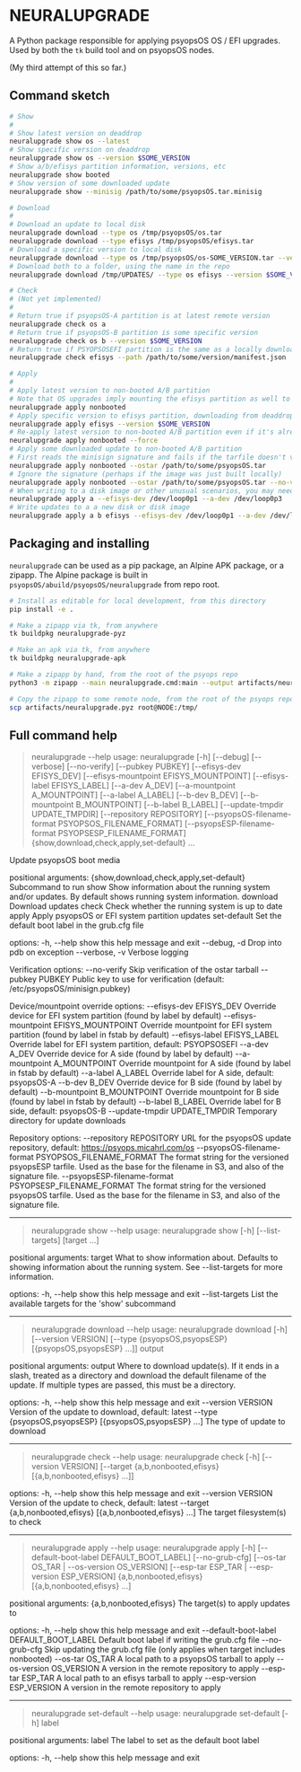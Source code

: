 # NEURALUPGRADE

A Python package responsible for
applying psyopsOS OS / EFI upgrades.
Used by both the `tk` build tool and on psyopsOS nodes.

(My third attempt of this so far.)

## Command sketch

```sh
# Show
#
# Show latest version on deaddrop
neuralupgrade show os --latest
# Show specific version on deaddrop
neuralupgrade show os --version $SOME_VERSION
# Show a/b/efisys partition information, versions, etc
neuralupgrade show booted
# Show version of some downloaded update
neuralupgrade show --minisig /path/to/some/psyopsOS.tar.minisig

# Download
#
# Download an update to local disk
neuralupgrade download --type os /tmp/psyopsOS/os.tar
neuralupgrade download --type efisys /tmp/psyopsOS/efisys.tar
# Download a specific version to local disk
neuralupgrade download --type os /tmp/psyopsOS/os-SOME_VERSION.tar --version $SOME_VERSION
# Download both to a folder, using the name in the repo
neuralupgrade download /tmp/UPDATES/ --type os efisys --version $SOME_VERSION

# Check
# (Not yet implemented)
#
# Return true if psyopsOS-A partition is at latest remote version
neuralupgrade check os a
# Return true if psyopsOS-B partition is some specific version
neuralupgrade check os b --version $SOME_VERSION
# Return true if PSYOPSOSEFI partition is the same as a locally downloaded updated
neuralupgrade check efisys --path /path/to/some/version/manifest.json

# Apply
#
# Apply latest version to non-booted A/B partition
# Note that OS upgrades imply mounting the efisys partition as well to update the grub config.
neuralupgrade apply nonbooted
# Apply specific version to efisys partition, downloading from deaddrop
neuralupgrade apply efisys --version $SOME_VERSION
# Re-apply latest version to non-booted A/B partition even if it's already present
neuralupgrade apply nonbooted --force
# Apply some downloaded update to non-booted A/B partition
# First reads the minisign signature and fails if the tarfile doesn't verify
neuralupgrade apply nonbooted --ostar /path/to/some/psyopsOS.tar
# Ignore the signature (perhaps if the image was just built locally)
neuralupgrade apply nonbooted --ostar /path/to/some/psyopsOS.tar --no-verify
# When writing to a disk image or other unusual scenarios, you may need to pass explicit A/B sides and device names
neuralupgrade apply a --efisys-dev /dev/loop0p1 --a-dev /dev/loop0p3
# Write updates to a a new disk or disk image
neuralupgrade apply a b efisys --efisys-dev /dev/loop0p1 --a-dev /dev/loop0p3 --b-dev /dev/loop0p4 --os-tar /path/to/psyopsOS.tar --esp-tar /path/to/psyopsESP.tar
```

## Packaging and installing

`neuralupgrade` can be used as a pip package, an Alpine APK package, or a zipapp.
The Alpine package is built in `psyopsOS/abuild/psyopsOS/neuralupgrade` from repo root.

```sh
# Install as editable for local development, from this directory
pip install -e .

# Make a zipapp via tk, from anywhere
tk buildpkg neuralupgrade-pyz

# Make an apk via tk, from anywhere
tk buildpkg neuralupgrade-apk

# Make a zipapp by hand, from the root of the psyops repo
python3 -m zipapp --main neuralupgrade.cmd:main --output artifacts/neuralupgrade.pyz --python "/usr/bin/env python3" psyopsOS/neuralupgrade/src

# Copy the zipapp to some remote node, from the root of the psyops repo
scp artifacts/neuralupgrade.pyz root@NODE:/tmp/
```

## Full command help


<!--[[[cog
#
# This section is generated with cog
# Run `cog -r readme.md` and it will overwrite the help output below with the latest.
# Or, run `tk cog` and it will run `cog` on this file and any others it knows about.
#

import cog
from neuralupgrade.cmd import get_argparse_help_string, getparser
cog.outl(get_argparse_help_string("neuralupgrade", getparser(prog="neuralupgrade")))
]]]-->
> neuralupgrade --help
usage: neuralupgrade [-h] [--debug] [--verbose] [--no-verify] [--pubkey PUBKEY]
                     [--efisys-dev EFISYS_DEV]
                     [--efisys-mountpoint EFISYS_MOUNTPOINT]
                     [--efisys-label EFISYS_LABEL] [--a-dev A_DEV]
                     [--a-mountpoint A_MOUNTPOINT] [--a-label A_LABEL]
                     [--b-dev B_DEV] [--b-mountpoint B_MOUNTPOINT]
                     [--b-label B_LABEL] [--update-tmpdir UPDATE_TMPDIR]
                     [--repository REPOSITORY]
                     [--psyopsOS-filename-format PSYOPSOS_FILENAME_FORMAT]
                     [--psyopsESP-filename-format PSYOPSESP_FILENAME_FORMAT]
                     {show,download,check,apply,set-default} ...

Update psyopsOS boot media

positional arguments:
  {show,download,check,apply,set-default}
                        Subcommand to run
    show                Show information about the running system and/or
                        updates. By default shows running system information.
    download            Download updates
    check               Check whether the running system is up to date
    apply               Apply psyopsOS or EFI system partition updates
    set-default         Set the default boot label in the grub.cfg file

options:
  -h, --help            show this help message and exit
  --debug, -d           Drop into pdb on exception
  --verbose, -v         Verbose logging

Verification options:
  --no-verify           Skip verification of the ostar tarball
  --pubkey PUBKEY       Public key to use for verification (default:
                        /etc/psyopsOS/minisign.pubkey)

Device/mountpoint override options:
  --efisys-dev EFISYS_DEV
                        Override device for EFI system partition (found by label
                        by default)
  --efisys-mountpoint EFISYS_MOUNTPOINT
                        Override mountpoint for EFI system partition (found by
                        label in fstab by default)
  --efisys-label EFISYS_LABEL
                        Override label for EFI system partition, default:
                        PSYOPSOSEFI
  --a-dev A_DEV         Override device for A side (found by label by default)
  --a-mountpoint A_MOUNTPOINT
                        Override mountpoint for A side (found by label in fstab
                        by default)
  --a-label A_LABEL     Override label for A side, default: psyopsOS-A
  --b-dev B_DEV         Override device for B side (found by label by default)
  --b-mountpoint B_MOUNTPOINT
                        Override mountpoint for B side (found by label in fstab
                        by default)
  --b-label B_LABEL     Override label for B side, default: psyopsOS-B
  --update-tmpdir UPDATE_TMPDIR
                        Temporary directory for update downloads

Repository options:
  --repository REPOSITORY
                        URL for the psyopsOS update repository, default:
                        https://psyops.micahrl.com/os
  --psyopsOS-filename-format PSYOPSOS_FILENAME_FORMAT
                        The format string for the versioned psyopsESP tarfile.
                        Used as the base for the filename in S3, and also of the
                        signature file.
  --psyopsESP-filename-format PSYOPSESP_FILENAME_FORMAT
                        The format string for the versioned psyopsOS tarfile.
                        Used as the base for the filename in S3, and also of the
                        signature file.

________________________________________________________________________

> neuralupgrade show --help
usage: neuralupgrade show [-h] [--list-targets] [target ...]

positional arguments:
  target          What to show information about. Defaults to showing
                  information about the running system. See --list-targets for
                  more information.

options:
  -h, --help      show this help message and exit
  --list-targets  List the available targets for the 'show' subcommand

________________________________________________________________________

> neuralupgrade download --help
usage: neuralupgrade download [-h] [--version VERSION]
                              [--type {psyopsOS,psyopsESP} [{psyopsOS,psyopsESP} ...]]
                              output

positional arguments:
  output                Where to download update(s). If it ends in a slash,
                        treated as a directory and download the default filename
                        of the update. If multiple types are passed, this must
                        be a directory.

options:
  -h, --help            show this help message and exit
  --version VERSION     Version of the update to download, default: latest
  --type {psyopsOS,psyopsESP} [{psyopsOS,psyopsESP} ...]
                        The type of update to download

________________________________________________________________________

> neuralupgrade check --help
usage: neuralupgrade check [-h] [--version VERSION]
                           [--target {a,b,nonbooted,efisys} [{a,b,nonbooted,efisys} ...]]

options:
  -h, --help            show this help message and exit
  --version VERSION     Version of the update to check, default: latest
  --target {a,b,nonbooted,efisys} [{a,b,nonbooted,efisys} ...]
                        The target filesystem(s) to check

________________________________________________________________________

> neuralupgrade apply --help
usage: neuralupgrade apply [-h] [--default-boot-label DEFAULT_BOOT_LABEL]
                           [--no-grub-cfg]
                           [--os-tar OS_TAR | --os-version OS_VERSION]
                           [--esp-tar ESP_TAR | --esp-version ESP_VERSION]
                           {a,b,nonbooted,efisys} [{a,b,nonbooted,efisys} ...]

positional arguments:
  {a,b,nonbooted,efisys}
                        The target(s) to apply updates to

options:
  -h, --help            show this help message and exit
  --default-boot-label DEFAULT_BOOT_LABEL
                        Default boot label if writing the grub.cfg file
  --no-grub-cfg         Skip updating the grub.cfg file (only applies when
                        target includes nonbooted)
  --os-tar OS_TAR       A local path to a psyopsOS tarball to apply
  --os-version OS_VERSION
                        A version in the remote repository to apply
  --esp-tar ESP_TAR     A local path to an efisys tarball to apply
  --esp-version ESP_VERSION
                        A version in the remote repository to apply

________________________________________________________________________

> neuralupgrade set-default --help
usage: neuralupgrade set-default [-h] label

positional arguments:
  label       The label to set as the default boot label

options:
  -h, --help  show this help message and exit

<!--[[[end]]]-->
